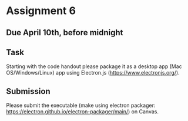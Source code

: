 # Assignment 6

## Due April 10th, before midnight

## Task

Starting with the code handout please package it as a desktop app (Mac OS/Windows/Linux) app using Electron.js (https://www.electronjs.org/).

## Submission

Please submit the executable (make using electron packager: https://electron.github.io/electron-packager/main/) on Canvas.




